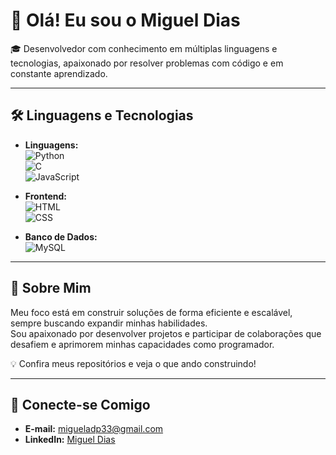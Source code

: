 # 👋 Olá! Eu sou o Miguel Dias  

🎓 Desenvolvedor com conhecimento em múltiplas linguagens e tecnologias, apaixonado por resolver problemas com código e em constante aprendizado.  

---

## 🛠️ **Linguagens e Tecnologias**  

- **Linguagens:**  
  ![Python](https://img.shields.io/badge/-Python-3776AB?style=flat-square&logo=python&logoColor=white)  
  ![C](https://img.shields.io/badge/-C-A8B9CC?style=flat-square&logo=c&logoColor=white)  
  ![JavaScript](https://img.shields.io/badge/-JavaScript-F7DF1E?style=flat-square&logo=javascript&logoColor=black)  

- **Frontend:**  
  ![HTML](https://img.shields.io/badge/-HTML5-E34F26?style=flat-square&logo=html5&logoColor=white)  
  ![CSS](https://img.shields.io/badge/-CSS3-1572B6?style=flat-square&logo=css3&logoColor=white)  

- **Banco de Dados:**  
  ![MySQL](https://img.shields.io/badge/-MySQL-4479A1?style=flat-square&logo=mysql&logoColor=white)  

---

## 📌 **Sobre Mim**  

Meu foco está em construir soluções de forma eficiente e escalável, sempre buscando expandir minhas habilidades.  
Sou apaixonado por desenvolver projetos e participar de colaborações que desafiem e aprimorem minhas capacidades como programador.  

💡 Confira meus repositórios e veja o que ando construindo!

---

## 👥 **Conecte-se Comigo**  

- **E-mail:** migueladp33@gmail.com  
- **LinkedIn:** [Miguel Dias](https://linkedin.com/in/migueladp33)  

